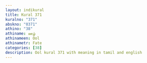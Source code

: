 ```yaml
---
layout: indikural
title: Kural 371
kuralno: "371"
abskno: "0371"
athino: "38"
athiname: ஊழ்
athinameen: Ool
athinametr: Fate
categories: [38]
description: Ool kural 371 with meaning in tamil and english 
---
```


